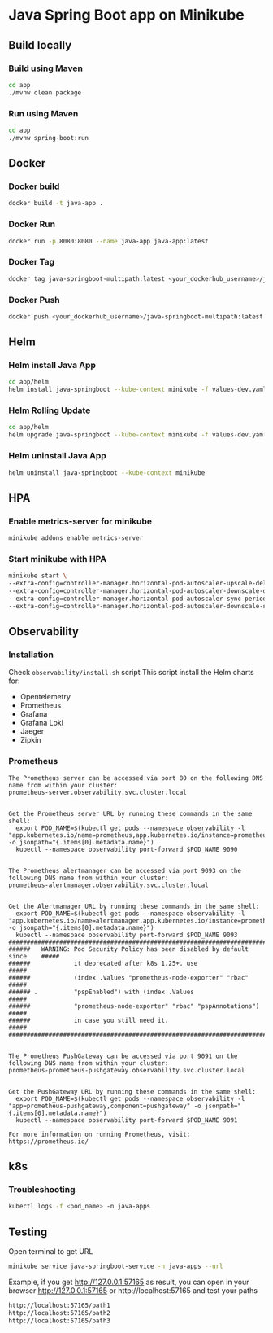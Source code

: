 # Java Spring Boot app on Minikube

## Build locally

### Build using Maven
```bash
cd app
./mvnw clean package
```

### Run using Maven
```bash
cd app
./mvnw spring-boot:run
```

## Docker

### Docker build

```bash
docker build -t java-app .
```

### Docker Run
```bash
docker run -p 8080:8080 --name java-app java-app:latest
```
### Docker Tag
```bash
docker tag java-springboot-multipath:latest <your_dockerhub_username>/java-springboot-multipath:latest
```
### Docker Push
```bash
docker push <your_dockerhub_username>/java-springboot-multipath:latest
```
## Helm

### Helm install Java App
```bash
cd app/helm
helm install java-springboot --kube-context minikube -f values-dev.yaml .
```

### Helm Rolling Update
```bash
cd app/helm
helm upgrade java-springboot --kube-context minikube -f values-dev.yaml .
```

### Helm uninstall Java App 
```bash
helm uninstall java-springboot --kube-context minikube
```

## HPA
### Enable metrics-server for minikube
```bash
minikube addons enable metrics-server
```
### Start minikube with HPA
```bash
minikube start \
--extra-config=controller-manager.horizontal-pod-autoscaler-upscale-delay=1m \
--extra-config=controller-manager.horizontal-pod-autoscaler-downscale-delay=1m \
--extra-config=controller-manager.horizontal-pod-autoscaler-sync-period=10s  \
--extra-config=controller-manager.horizontal-pod-autoscaler-downscale-stabilization=1m
```
## Observability

### Installation
Check ```observability/install.sh``` script
This script install the Helm charts for:
- Opentelemetry
- Prometheus
- Grafana
- Grafana Loki
- Jaeger
- Zipkin

### Prometheus
```
The Prometheus server can be accessed via port 80 on the following DNS name from within your cluster:
prometheus-server.observability.svc.cluster.local


Get the Prometheus server URL by running these commands in the same shell:
  export POD_NAME=$(kubectl get pods --namespace observability -l "app.kubernetes.io/name=prometheus,app.kubernetes.io/instance=prometheus" -o jsonpath="{.items[0].metadata.name}")
  kubectl --namespace observability port-forward $POD_NAME 9090


The Prometheus alertmanager can be accessed via port 9093 on the following DNS name from within your cluster:
prometheus-alertmanager.observability.svc.cluster.local


Get the Alertmanager URL by running these commands in the same shell:
  export POD_NAME=$(kubectl get pods --namespace observability -l "app.kubernetes.io/name=alertmanager,app.kubernetes.io/instance=prometheus" -o jsonpath="{.items[0].metadata.name}")
  kubectl --namespace observability port-forward $POD_NAME 9093
#################################################################################
######   WARNING: Pod Security Policy has been disabled by default since    #####
######            it deprecated after k8s 1.25+. use                        #####
######            (index .Values "prometheus-node-exporter" "rbac"          #####
###### .          "pspEnabled") with (index .Values                         #####
######            "prometheus-node-exporter" "rbac" "pspAnnotations")       #####
######            in case you still need it.                                #####
#################################################################################


The Prometheus PushGateway can be accessed via port 9091 on the following DNS name from within your cluster:
prometheus-prometheus-pushgateway.observability.svc.cluster.local


Get the PushGateway URL by running these commands in the same shell:
  export POD_NAME=$(kubectl get pods --namespace observability -l "app=prometheus-pushgateway,component=pushgateway" -o jsonpath="{.items[0].metadata.name}")
  kubectl --namespace observability port-forward $POD_NAME 9091

For more information on running Prometheus, visit:
https://prometheus.io/
```

## k8s

### Troubleshooting
```bash
kubectl logs -f <pod_name> -n java-apps
```

## Testing

Open terminal to get URL
```bash
minikube service java-springboot-service -n java-apps --url
```

Example, if you get http://127.0.0.1:57165  as result, you can open in your browser http://127.0.0.1:57165 or http://localhost:57165 and test your paths

```bash
http://localhost:57165/path1
http://localhost:57165/path2
http://localhost:57165/path3
```
